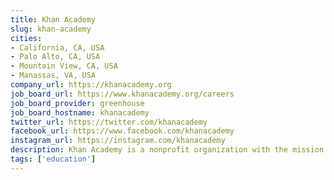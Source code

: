 ```yaml
---
title: Khan Academy
slug: khan-academy
cities:
- California, CA, USA
- Palo Alto, CA, USA
- Mountain View, CA, USA
- Manassas, VA, USA
company_url: https://khanacademy.org
job_board_url: https://www.khanacademy.org/careers
job_board_provider: greenhouse
job_board_hostname: khanacademy
twitter_url: https://twitter.com/khanacademy
facebook_url: https://www.facebook.com/khanacademy
instagram_url: https://instagram.com/khanacademy
description: Khan Academy is a nonprofit organization with the mission of providing a free, world-class education for anyone, anywhere.
tags: ['education']
---
```

